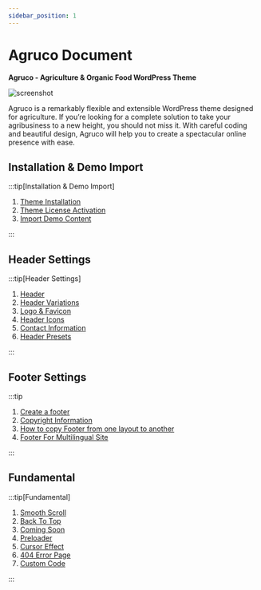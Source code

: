 ```yaml
---
sidebar_position: 1
---
```

# Agruco Document

**Agruco - Agriculture & Organic Food WordPress Theme**

![screenshot](./img/screenshot.avif)

Agruco is a remarkably flexible and extensible WordPress theme designed for agriculture. If you’re looking for a complete solution to take your agribusiness to a new height, you should not miss it. With careful coding and beautiful design, Agruco will help you to create a spectacular online presence with ease.

## Installation & Demo Import

:::tip[Installation & Demo Import]

1. [Theme Installation](../../framework/activation-demo-import/theme-installation.md)
2. [Theme License Activation](../../framework/activation-demo-import/theme-activation.md)
3. [Import Demo Content](../../framework/activation-demo-import/import-demo.md)

:::

## Header Settings

:::tip[Header Settings]

1. [Header](../../framework/header/header.md)
2. [Header Variations](../../framework/header/header-variations.md)
3. [Logo & Favicon](../../framework/header/logo-favicon.md)
4. [Header Icons](../../framework/header/header-icon.md)
5. [Contact Information](../../framework/header/contact-information.md)
6. [Header Presets](../../framework/header/header-presets.md)

:::

## Footer Settings

:::tip

1. [Create a footer](../../framework/footer/creat-footer.md)
2. [Copyright Information](../../framework/footer/copyright.md)
3. [How to copy Footer from one layout to another](../../framework/footer/copy-footer.md)
4. [Footer For Multilingual Site](../../framework/footer/footer-multi.md)

:::

## Fundamental

:::tip[Fundamental]

1. [Smooth Scroll](../../framework/fundamentals/smooth-croll.md)
2. [Back To Top](../../framework/fundamentals/backtotop.md)
3. [Coming Soon](../../framework/fundamentals/coming-soon.md)
4. [Preloader](../../framework/fundamentals/preloader.md)
5. [Cursor Effect](../../framework/fundamentals/cursor-effect.md)
6. [404 Error Page](../../framework/fundamentals/error-page.md)
7. [Custom Code](../../framework/fundamentals/custom-code.md)

:::